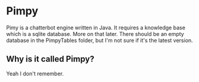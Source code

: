 # Pimpy

Pimy is a chatterbot engine written in Java. It requires a knowledge base which is a sqlite database. More on that later. There should be an empty database in the PimpyTables folder, but I'm not sure if it's the latest version.


## Why is it called Pimpy?

Yeah I don't remember.